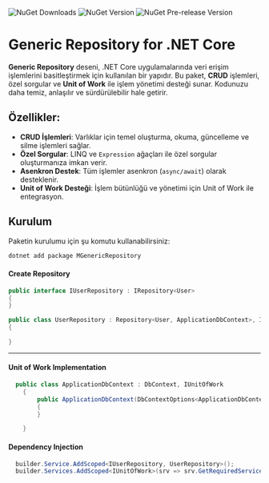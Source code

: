 ﻿
![NuGet Downloads](https://img.shields.io/nuget/dt/MGenericRepository.svg)
![NuGet Version](https://img.shields.io/nuget/v/MGenericRepository.svg)
![NuGet Pre-release Version](https://img.shields.io/nuget/vpre/MGenericRepository.svg)


# Generic Repository for .NET Core

**Generic Repository** deseni, .NET Core uygulamalarında veri erişim işlemlerini basitleştirmek için kullanılan bir yapıdır. Bu paket, **CRUD** işlemleri, özel sorgular ve **Unit of Work** ile işlem yönetimi desteği sunar. Kodunuzu daha temiz, anlaşılır ve sürdürülebilir hale getirir.

## Özellikler:
- **CRUD İşlemleri**: Varlıklar için temel oluşturma, okuma, güncelleme ve silme işlemleri sağlar.
- **Özel Sorgular**: LINQ ve `Expression` ağaçları ile özel sorgular oluşturmanıza imkan verir.
- **Asenkron Destek**: Tüm işlemler asenkron (`async/await`) olarak desteklenir.
- **Unit of Work Desteği**: İşlem bütünlüğü ve yönetimi için Unit of Work ile entegrasyon.

## Kurulum

Paketin kurulumu için şu komutu kullanabilirsiniz:

```bash
dotnet add package MGenericRepository 
```

#### Create Repository
```csharp
public interface IUserRepository : IRepository<User>
{
}

public class UserRepository : Repository<User, ApplicationDbContext>, IUserRepository
{

}

```

----

#### Unit of Work Implementation

```csharp
  public class ApplicationDbContext : DbContext, IUnitOfWork
    {
        public ApplicationDbContext(DbContextOptions<ApplicationDbContext> options) : base(options)
        {
        }

    }

```
#### Dependency Injection
```csharp
  builder.Service.AddScoped<IUserRepository, UserRepository>();
  builder.Services.AddScoped<IUnitOfWork>(srv => srv.GetRequiredService<ApplicationDbContext>());

```

